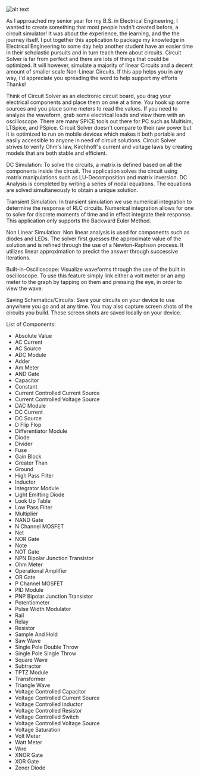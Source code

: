 ![alt text](https://github.com/SummersEdge23/Circuit-Solver-Web/tree/master/images/BoostConverter.png?raw=true)

As I approached my senior year for my B.S. in Electrical Engineering, I wanted to create something that most people hadn't created before, a circuit simulator! It was about the experience, the learning, and the the journey itself. I put together this application to package my knowledge in Electrical Engineering to some day help another student have an easier time in their scholastic pursuits and in turn teach them about circuits. Circuit Solver is far from perfect and there are lots of things that could be optimized. It will however, simulate a majority of linear Circuits and a decent amount of smaller scale Non-Linear Circuits. If this app helps you in any way, i'd appreciate you spreading the word to help support my efforts Thanks!

Think of Circuit Solver as an electronic circuit board, you drag your electrical components and place them on one at a time. You hook up some sources and you place some meters to read the values. If you need to analyze the waveform, grab some electrical leads and view them with an oscilloscope. There are many SPICE tools out there for PC such as Multisim, LTSpice, and PSpice. Circuit Solver doesn't compare to their raw power but it is optimized to run on mobile devices which makes it both portable and easily accessible to anyone in need of circuit solutions. Circuit Solver strives to verify Ohm's law, Kirchhoff's current and voltage laws by creating models that are both stable and efficient.

DC Simulation: To solve the circuits, a matrix is defined based on all the components inside the circuit. The application solves the circuit using matrix manipulations such as LU-Decomposition and matrix inversion. DC Analysis is completed by writing a series of nodal equations. The equations are solved simultaneously to obtain a unique solution.

Transient Simulation: In transient simulation we use numerical integration to determine the response of RLC circuits. Numerical integration allows for one to solve for discrete moments of time and in effect integrate their response. This application only supports the Backward Euler Method.

Non Linear Simulation: Non linear analysis is used for components such as diodes and LEDs. The solver first guesses the approximate value of the solution and is refined through the use of a Newton-Raphson process. It utilizes linear approximation to predict the answer through successive iterations.

Built-in-Oscilloscope: Visualize waveforms through the use of the built in oscilloscope. To use this feature simply link either a volt meter or an amp meter to the graph by tapping on them and pressing the eye, in order to view the wave.

Saving Schematics/Circuits: Save your circuits on your device to use anywhere you go and at any time. You may also capture screen shots of the circuits you build. These screen shots are saved locally on your device.

List of Components:
+ Absolute Value
+ AC Current
+ AC Source
+ ADC Module
+ Adder
+ Am Meter
+ AND Gate
+ Capacitor
+ Constant
+ Current Controlled Current Source
+ Current Controlled Voltage Source
+ DAC Module
+ DC Current
+ DC Source
+ D Flip Flop
+ Differentiator Module
+ Diode
+ Divider
+ Fuse
+ Gain Block
+ Greater Than
+ Ground
+ High Pass Filter
+ Inductor
+ Integrator Module
+ Light Emitting Diode
+ Look Up Table
+ Low Pass Filter
+ Multiplier
+ NAND Gate
+ N Channel MOSFET
+ Net
+ NOR Gate
+ Note
+ NOT Gate
+ NPN Bipolar Junction Transistor
+ Ohm Meter
+ Operational Amplifier
+ OR Gate
+ P Channel MOSFET
+ PID Module
+ PNP Bipolar Junction Transistor
+ Potentiometer
+ Pulse Width Modulator
+ Rail
+ Relay
+ Resistor
+ Sample And Hold
+ Saw Wave
+ Single Pole Double Throw
+ Single Pole Single Throw
+ Square Wave
+ Subtractor
+ TPTZ Module
+ Transformer
+ Triangle Wave
+ Voltage Controlled Capacitor
+ Voltage Controlled Current Source
+ Voltage Controlled Inductor
+ Voltage Controlled Resistor
+ Voltage Controlled Switch
+ Voltage Controlled Voltage Source
+ Voltage Saturation
+ Volt Meter
+ Watt Meter
+ Wire
+ XNOR Gate
+ XOR Gate
+ Zener Diode 
